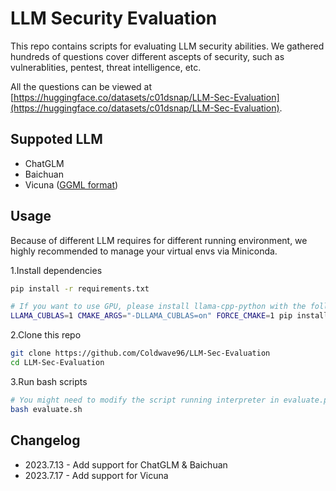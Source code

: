 # LLM Security Evaluation
This repo contains scripts for evaluating LLM security abilities. We gathered hundreds of questions cover different ascepts of security, such as vulnerablities, pentest, threat intelligence, etc.

All the questions can be viewed at [https://huggingface.co/datasets/c01dsnap/LLM-Sec-Evaluation](https://huggingface.co/datasets/c01dsnap/LLM-Sec-Evaluation).

## Suppoted LLM
* ChatGLM
* Baichuan
* Vicuna ([GGML format](https://huggingface.co/TheBloke/vicuna-13b-v1.3.0-GGML))

## Usage
Because of different LLM requires for different running environment, we highly recommended to manage your virtual envs via Miniconda.

1.Install dependencies
```bash
pip install -r requirements.txt

# If you want to use GPU, please install llama-cpp-python with the following command
LLAMA_CUBLAS=1 CMAKE_ARGS="-DLLAMA_CUBLAS=on" FORCE_CMAKE=1 pip install llama-cpp-python --no-cache-dir --force-reinstall --verbose
```
2.Clone this repo
```bash
git clone https://github.com/Coldwave96/LLM-Sec-Evaluation
cd LLM-Sec-Evaluation
```
3.Run bash scripts
```bash
# You might need to modify the script running interpreter in evaluate.py
bash evaluate.sh
```

## Changelog
- 2023.7.13 - Add support for ChatGLM & Baichuan
- 2023.7.17 - Add support for Vicuna
